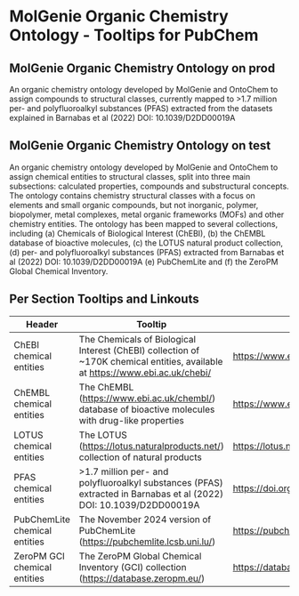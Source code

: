 # MolGenie Organic Chemistry Ontology - Tooltips for PubChem

## MolGenie Organic Chemistry Ontology on prod
An organic chemistry ontology developed by MolGenie and OntoChem to assign compounds to structural classes, currently mapped to >1.7 million per- and polyfluoroalkyl substances (PFAS) extracted from the datasets explained in Barnabas et al (2022) DOI: 10.1039/D2DD00019A

## MolGenie Organic Chemistry Ontology on test
An organic chemistry ontology developed by MolGenie and OntoChem to assign chemical entities to structural classes, split into three main subsections: calculated properties, compounds and substructural concepts. The ontology contains chemistry structural classes with a focus on elements and small organic compounds, but not inorganic, polymer, biopolymer, metal complexes, metal organic frameworks (MOFs) and other chemistry entities. The ontology has been mapped to several collections, including (a) Chemicals of Biological Interest (ChEBI), (b) the ChEMBL database of bioactive molecules, (c) the LOTUS natural product collection, (d) per- and polyfluoroalkyl substances (PFAS) extracted from Barnabas et al (2022) DOI: 10.1039/D2DD00019A (e) PubChemLite and (f) the ZeroPM Global Chemical Inventory. 

## Per Section Tooltips and Linkouts

| Header | Tooltip | Linkout |
| ------ | ------ | ------ |
| ChEBI chemical entities | The Chemicals of Biological Interest (ChEBI) collection of ~170K chemical entities, available at https://www.ebi.ac.uk/chebi/ | https://www.ebi.ac.uk/chebi/ |
| ChEMBL chemical entities | The ChEMBL (https://www.ebi.ac.uk/chembl/) database of bioactive molecules with drug-like properties | https://www.ebi.ac.uk/chembl/ |
| LOTUS chemical entities | The LOTUS (https://lotus.naturalproducts.net/) collection of natural products | https://lotus.naturalproducts.net/ |
| PFAS chemical entities | >1.7 million per- and polyfluoroalkyl substances (PFAS) extracted in Barnabas et al (2022) DOI: 10.1039/D2DD00019A | https://doi.org/10.1039/D2DD00019A |
| PubChemLite chemical entities | The November 2024 version of PubChemLite (https://pubchemlite.lcsb.uni.lu/) | https://pubchemlite.lcsb.uni.lu/ |
| ZeroPM GCI chemical entities | The ZeroPM Global Chemical Inventory (GCI) collection (https://database.zeropm.eu/) | https://database.zeropm.eu/ |

